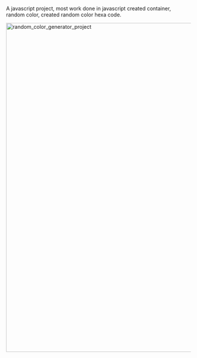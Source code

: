 A javascript project, most work done in javascript created container, random color, created random color hexa code.

<img width="897" alt="random_color_generator_project" src="https://user-images.githubusercontent.com/94122792/189705945-7bcfd067-06ae-4f8c-86c2-2704c89f93ab.png">
